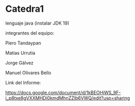 # Catedra1
lenguaje java (instalar JDK 19)

integrantes del equipo:

Piero Tandaypan

Matias Urrutia 

Jorge Gálvez

Manuel Olivares Bello

Link del Informe:

https://docs.google.com/document/d/1kBEOHjWS_9F-i_p8txe8gVXXMHDi0kmdMhnZZlb6VWQ/edit?usp=sharing
